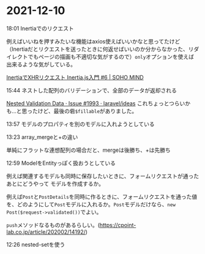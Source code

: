 # 2021-12-10

18:01 Inertiaでのリクエスト

例えばいいねを押すみたいな機能はaxios使えばいいかなと思ってたけど（Inertiaだとリクエストを送ったときに何返せばいいのか分からなかった、リダイレクトでもページの描画も不適切な気がするので）`only`オプションを使えば出来るような気がしている。

[InertiaでXHRリクエスト Inertia.js入門 #6 | SOHO MIND](https://blog.shipweb.jp/archives/488)

15:44 ネストした配列のバリデーションで、全部のデータが返却される

[Nested Validation Data · Issue #1993 · laravel/ideas](https://github.com/laravel/ideas/issues/1993)
これちょっとつらいかも...と思ったけど、最後の砦`$fillable`がありました。

13:57 モデルのプロパティを別のモデルに入れようとしている

13:23 array_mergeと+の違い

単純にフラットな連想配列の場合だと、mergeは後勝ち、+は先勝ち

12:59 ModelをEntityっぽく扱おうとしている

例えば関連するモデルも同時に保存したいときに、フォームリクエストが通ったあとにどうやって
モデルを作成するか。

例えば`Post`と`PostDetails`を同時に作るときに、フォームリクエストを通った値を、どのようにして`Post`モデルに入れるか。`Post`モデルだけなら、`new Post($request->validated())`でよい。

`push`メソッドなるものがあるらしい。(https://cpoint-lab.co.jp/article/202002/14192/)

12:26 nested-setを使う